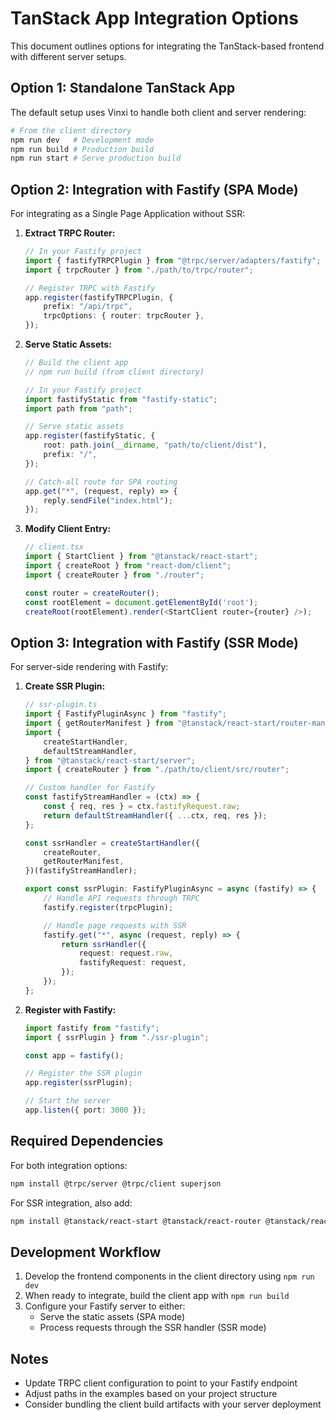 # TanStack App Integration Options

This document outlines options for integrating the TanStack-based frontend with
different server setups.

## Option 1: Standalone TanStack App

The default setup uses Vinxi to handle both client and server rendering:

```bash
# From the client directory
npm run dev   # Development mode
npm run build # Production build
npm run start # Serve production build
```

## Option 2: Integration with Fastify (SPA Mode)

For integrating as a Single Page Application without SSR:

1. **Extract TRPC Router:**

    ```typescript
    // In your Fastify project
    import { fastifyTRPCPlugin } from "@trpc/server/adapters/fastify";
    import { trpcRouter } from "./path/to/trpc/router";

    // Register TRPC with Fastify
    app.register(fastifyTRPCPlugin, {
    	prefix: "/api/trpc",
    	trpcOptions: { router: trpcRouter },
    });
    ```

2. **Serve Static Assets:**

    ```typescript
    // Build the client app
    // npm run build (from client directory)

    // In your Fastify project
    import fastifyStatic from "fastify-static";
    import path from "path";

    // Serve static assets
    app.register(fastifyStatic, {
    	root: path.join(__dirname, "path/to/client/dist"),
    	prefix: "/",
    });

    // Catch-all route for SPA routing
    app.get("*", (request, reply) => {
    	reply.sendFile("index.html");
    });
    ```

3. **Modify Client Entry:**

    ```typescript
    // client.tsx
    import { StartClient } from "@tanstack/react-start";
    import { createRoot } from "react-dom/client";
    import { createRouter } from "./router";

    const router = createRouter();
    const rootElement = document.getElementById('root');
    createRoot(rootElement).render(<StartClient router={router} />);
    ```

## Option 3: Integration with Fastify (SSR Mode)

For server-side rendering with Fastify:

1. **Create SSR Plugin:**

    ```typescript
    // ssr-plugin.ts
    import { FastifyPluginAsync } from "fastify";
    import { getRouterManifest } from "@tanstack/react-start/router-manifest";
    import {
    	createStartHandler,
    	defaultStreamHandler,
    } from "@tanstack/react-start/server";
    import { createRouter } from "./path/to/client/src/router";

    // Custom handler for Fastify
    const fastifyStreamHandler = (ctx) => {
    	const { req, res } = ctx.fastifyRequest.raw;
    	return defaultStreamHandler({ ...ctx, req, res });
    };

    const ssrHandler = createStartHandler({
    	createRouter,
    	getRouterManifest,
    })(fastifyStreamHandler);

    export const ssrPlugin: FastifyPluginAsync = async (fastify) => {
    	// Handle API requests through TRPC
    	fastify.register(trpcPlugin);

    	// Handle page requests with SSR
    	fastify.get("*", async (request, reply) => {
    		return ssrHandler({
    			request: request.raw,
    			fastifyRequest: request,
    		});
    	});
    };
    ```

2. **Register with Fastify:**

    ```typescript
    import fastify from "fastify";
    import { ssrPlugin } from "./ssr-plugin";

    const app = fastify();

    // Register the SSR plugin
    app.register(ssrPlugin);

    // Start the server
    app.listen({ port: 3000 });
    ```

## Required Dependencies

For both integration options:

```bash
npm install @trpc/server @trpc/client superjson
```

For SSR integration, also add:

```bash
npm install @tanstack/react-start @tanstack/react-router @tanstack/react-router-with-query
```

## Development Workflow

1. Develop the frontend components in the client directory using `npm run dev`
2. When ready to integrate, build the client app with `npm run build`
3. Configure your Fastify server to either:
    - Serve the static assets (SPA mode)
    - Process requests through the SSR handler (SSR mode)

## Notes

-   Update TRPC client configuration to point to your Fastify endpoint
-   Adjust paths in the examples based on your project structure
-   Consider bundling the client build artifacts with your server deployment
